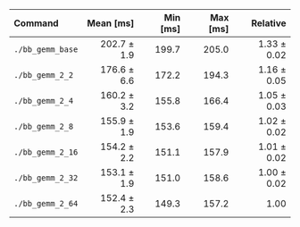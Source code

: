 | Command | Mean [ms] | Min [ms] | Max [ms] | Relative |
|:---|---:|---:|---:|---:|
| `./bb_gemm_base` | 202.7 ± 1.9 | 199.7 | 205.0 | 1.33 ± 0.02 |
| `./bb_gemm_2_2` | 176.6 ± 6.6 | 172.2 | 194.3 | 1.16 ± 0.05 |
| `./bb_gemm_2_4` | 160.2 ± 3.2 | 155.8 | 166.4 | 1.05 ± 0.03 |
| `./bb_gemm_2_8` | 155.9 ± 1.9 | 153.6 | 159.4 | 1.02 ± 0.02 |
| `./bb_gemm_2_16` | 154.2 ± 2.2 | 151.1 | 157.9 | 1.01 ± 0.02 |
| `./bb_gemm_2_32` | 153.1 ± 1.9 | 151.0 | 158.6 | 1.00 ± 0.02 |
| `./bb_gemm_2_64` | 152.4 ± 2.3 | 149.3 | 157.2 | 1.00 |
